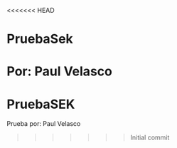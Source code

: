 <<<<<<< HEAD
# PruebaSek
Por: Paul Velasco
=======
# PruebaSEK
Prueba por: Paul Velasco
>>>>>>> Initial commit
